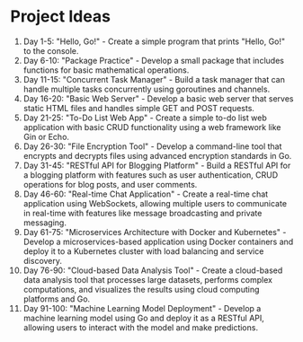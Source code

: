 # Project Ideas

1. Day 1-5: "Hello, Go!" - Create a simple program that prints "Hello, Go!" to the console.
2. Day 6-10: "Package Practice" - Develop a small package that includes functions for basic mathematical operations.
3. Day 11-15: "Concurrent Task Manager" - Build a task manager that can handle multiple tasks concurrently using goroutines and channels.
4. Day 16-20: "Basic Web Server" - Develop a basic web server that serves static HTML files and handles simple GET and POST requests.
5. Day 21-25: "To-Do List Web App" - Create a simple to-do list web application with basic CRUD functionality using a web framework like Gin or Echo.
6. Day 26-30: "File Encryption Tool" - Develop a command-line tool that encrypts and decrypts files using advanced encryption standards in Go.
7. Day 31-45: "RESTful API for Blogging Platform" - Build a RESTful API for a blogging platform with features such as user authentication, CRUD operations for blog posts, and user comments.
8. Day 46-60: "Real-time Chat Application" - Create a real-time chat application using WebSockets, allowing multiple users to communicate in real-time with features like message broadcasting and private messaging.
9. Day 61-75: "Microservices Architecture with Docker and Kubernetes" - Develop a microservices-based application using Docker containers and deploy it to a Kubernetes cluster with load balancing and service discovery.
10. Day 76-90: "Cloud-based Data Analysis Tool" - Create a cloud-based data analysis tool that processes large datasets, performs complex computations, and visualizes the results using cloud computing platforms and Go.
11. Day 91-100: "Machine Learning Model Deployment" - Develop a machine learning model using Go and deploy it as a RESTful API, allowing users to interact with the model and make predictions.
